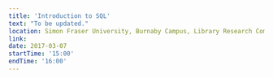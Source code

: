```yaml
---
title: 'Introduction to SQL'
text: "To be updated."
location: Simon Fraser University, Burnaby Campus, Library Research Commons
link: 
date: 2017-03-07
startTime: '15:00'
endTime: '16:00'
---
```

